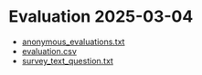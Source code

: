 # Evaluation 2025-03-04

- [anonymous_evaluations.txt](anonymous_evaluations.txt)
- [evaluation.csv](evaluation.csv)
- [survey_text_question.txt](survey_text_question.txt)


